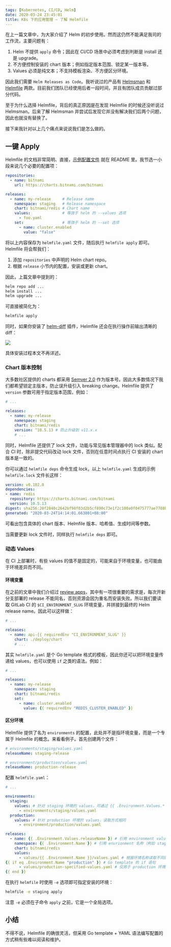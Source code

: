 ```yaml
---
tags: [Kubernetes, CI/CD, Helm]
date: 2020-03-24 23:45:01
title: K8s 下的应用管理 — 了解 Helmfile
---
```


在上一篇文章中，为大家介绍了 Helm 的初步使用。然而这仍然不能满足我司的工作流，主要问题有：

1. Helm 不提供 `apply` 命令；因此在 CI/CD 场景中必须考虑到判断是 install 还是 upgrade。
2. 不方便控制安装的 chart 版本；例如指定版本范围、锁定某一版本等。
3. Values 必须是纯文本；不支持模板渲染、不方便区分环境。

因此我们需要 `Helm Releases as Code`。我听说过的产品有 [Helmsman](https://github.com/Praqma/helmsman) 和 [Helmfile](https://github.com/roboll/helmfile) 两款。目前我们团队已经使用后者一段时间，并且有团队成员贡献过部分代码。

<!--more-->

至于为什么选择 Helmfile，背后的真正原因是在发现 Helmfile 的时候还没听说过 Helmsman。后来了解 Helmsman 并尝试后发现它并没有解决我们后两个问题，因此也就没有替换了。

接下来我针对以上几个痛点来说说我们是怎么做的。

## 一键 Apply

Helmfile 的文档非常简明、直接，[示例配置文件](https://github.com/roboll/helmfile#configuration) 就在 README 里。我节选一小段来说几个必要的配置项：

```yaml
repositories:
  - name: bitnami
    url: https://charts.bitnami.com/bitnami

releases:
  - name: my-release     # Release name
    namespace: staging   # Release namespace
    chart: bitnami/redis # Chart name
    values:              # 等效于 helm 的 --values 选项
      - foo.yaml
    set:                 # 等效于 helm 的 --set 选项
      - name: cluster.enabled
        value: "false"
```

将以上内容保存为 `helmfile.yaml` 文件，随后执行 `helmfile apply` 即可。Helmfile 将会帮我们：

1. 添加 `repositories` 中声明的 Helm chart repo。
2. 根据 `release` 小节内的配置，安装或更新 chart。

因此，上篇文章中提到的：

```bash
helm repo add ...
helm install ...
helm upgrade ...
```

可直接被简化为：

```bash
helmfile apply
```

同时，如果你安装了 [helm-diff](https://github.com/databus23/helm-diff) 插件，Helmfile 还会在执行操作前输出清晰的 diff：

![](/images/599a0cfe2ff551edfe0ca384f5560b5d.png)

具体安装过程本文不再详述。

### Chart 版本控制

大多数社区提供的 charts 都采用 [Semver 2.0](https://semver.org/) 作为版本号。因此大多数情况下我们都希望锁定主版本，防止误升级引入 breaking change。Helmfile 提供了 `version` 参数可用于指定版本范围，例如：

```yaml
# ...

releases:
  - name: my-release
    namespace: staging
    chart: bitnami/redis
    version: ^10.5.13 # 防止升级到 v11.x.x
    # ...
```

同时，Helmfile 还提供了 lock 文件，功能与常见版本管理器中的 lock 类似。配合 CI 时，除非提交代码改动 lock 文件，否则在任意时间点执行 CI 安装的 chart 版本是一致的。

你可以通过 `helmfile deps` 命令生成 lock，以上 `helmfile.yaml` 生成的示例 `helmfile.lock` 文件长这样：

```yaml
version: v0.102.0
dependencies:
- name: redis
  repository: https://charts.bitnami.com/bitnami
  version: 10.5.13
digest: sha256:20f2840c2642bf98f03d2b5cf890c73e1f2c100a0f0475777ae7788b2a0ae98d
generated: "2020-03-24T14:14:01.663801+08:00"
```

可看出包含具体的 chart 版本、Helmfile 版本、哈希值、生成时间等参数。

当需要更新 lock 文件时，同样执行 `helmfile deps` 即可。

### 动态 Values

在 CI 上部署时，有些 values 的值不是固定的，可能来自于环境变量，也可能由于环境差异而不同。

#### 环境变量

在之前的文章中我们介绍过 [review apps](https://mp.weixin.qq.com/s/GCmkq0Qmis1q2Q4ByIhj7w)，其中有一项很重要的需求是，每次开新分支部署的 release 不能同名，否则资源会因为重名而安装失败。所以我们要读取 GitLab CI 的 `$CI_ENVIRONMENT_SLUG` 环境变量，并拼接到最终的 Helm release name。因此可以这样做：

```yaml
# ...

releases:
  - name: api-{{ requiredEnv "CI_ENVIRONMENT_SLUG" }}
    chart: ./deploy/chart
    # ...
```

其实 `helmfile.yaml` 是个 Go template 格式的模板，因此你还可以把环境变量传递给 values，也可以使用 `if` 之类的语法。例如：

```yaml
# ...

releases:
  - name: my-release
    namespace: staging
    chart: bitnami/redis
    set:
      - name: cluster.enabled
        value: {{ requiredEnv "REDIS_CLUSTER_ENABLED" }}
```

#### 区分环境

Helmfile 提供了名为 `environments` 的配置，此处并不是指环境变量，而是一个专属于 Helmfile 的概念。来看看例子。首先创建两个文件：

```yaml
# environments/staging/values.yaml
releaseName: staging-release

# environment/production/values.yaml
releaseName: production-release
```

配置 `helmfile.yaml`：

```yaml
# ...

environments:
  staging:
    values: # 针对 staging 环境的 values，可通过 {{ .Environment.Values.* }} 读取
      - environments/staging/values.yaml
  production:
    values: # 针对 production 环境的 values，读取方式相同
      - environment/production/values.yaml

releases:
  - name: {{ .Environment.Values.releaseName }} # 引用 environment values 的值（例如 staging-release 或 production-release）
    namespace: {{ .Environment.Name }} # 引用 envrionment 名称（例如 staging 或 production）
    chart: bitnami/redis
    values:
      - values/{{ .Environment.Name }}/values.yaml # 根据环境名称读取不同的 Helm values 文件
{{ if eq .Environment.Name "production" }} # Go template 的 if 语句
      - values/production-specified-values.yaml # 仅用于 production 环境的 Helm values
{{ end }}
```

在执行 `helmfile` 时使用 `-e` 选项即可指定安装的环境：

```bash
helmfile -e staging apply
```

注意 `-e` 必须在子命令 `apply` 之前，它是一个全局选项。

## 小结

不得不说，Helmfile 的确很灵活，但采用 Go template + YAML 语法编写配置的方式稍有些难以阅读和维护。
